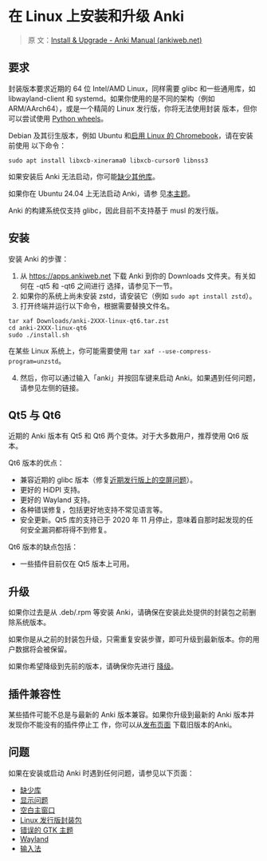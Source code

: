# 在 Linux 上安装和升级 Anki

> 原
> 文：[Install & Upgrade - Anki Manual (ankiweb.net)](https://docs.ankiweb.net/platform/linux/installing.html)

<!-- toc -->

## 要求

封装版本要求近期的 64 位 Intel/AMD Linux，同样需要 glibc 和一些通用库，如 libwayland-client 和
systemd。如果你使用的是不同的架构（例如 ARM/AArch64），或是一个精简的 Linux 发行版，你将无法使用封装
版本，但你可以尝试使用 [Python wheels](https://betas.ankiweb.net/#via-pypipip)。

Debian 及其衍生版本，例如 Ubuntu
和[启用 Linux 的 Chromebook](https://support.google.com/chromebook/answer/9145439?)，请在安装前使用
以下命令：

```shell
sudo apt install libxcb-xinerama0 libxcb-cursor0 libnss3
```

如果安装后 Anki 无法启动，你可能[缺少其他库](./missing-libraries.md)。

如果你在 Ubuntu 24.04 上无法启动 Anki，请参
见[本主题](https://forums.ankiweb.net/t/issues-running-on-ubuntu-24-04/40974)。

Anki 的构建系统仅支持 glibc，因此目前不支持基于 musl 的发行版。

## 安装

安装 Anki 的步骤：

1. 从 <https://apps.ankiweb.net> 下载 Anki 到你的 Downloads 文件夹。有关如何在 -qt5 和 -qt6 之间进行
   选择，请参见下一节。
2. 如果你的系统上尚未安装 zstd，请安装它（例如 `sudo apt install zstd`）。
3. 打开终端并运行以下命令，根据需要替换文件名。

```shell
tar xaf Downloads/anki-2XXX-linux-qt6.tar.zst
cd anki-2XXX-linux-qt6
sudo ./install.sh
```

在某些 Linux 系统上，你可能需要使用 `tar xaf --use-compress-program=unzstd`。

4. 然后，你可以通过输入「anki」并按回车键来启动 Anki。如果遇到任何问题，请参见左侧的链接。

## Qt5 与 Qt6

近期的 Anki 版本有 Qt5 和 Qt6 两个变体。对于大多数用户，推荐使用 Qt6 版本。

Qt6 版本的优点：

- 兼容近期的 glibc 版本（修复[近期发行版上的空屏问题](./blank-window.md)）。
- 更好的 HiDPI 支持。
- 更好的 Wayland 支持。
- 各种错误修复，包括更好地支持不常见语言等。
- 安全更新。Qt5 库的支持已于 2020 年 11 月停止，意味着自那时起发现的任何安全漏洞都将得不到修复。

Qt6 版本的缺点包括：

- 一些插件目前仅在 Qt5 版本上可用。

## 升级

如果你过去是从 .deb/.rpm 等安装 Anki，请确保在安装此处提供的封装包之前删除系统版本。

如果你是从之前的封装包升级，只需重复安装步骤，即可升级到最新版本。你的用户数据将会被保留。

如果你希望降级到先前的版本，请确保你先进行 [降级](http://changes.ankiweb.net)。

## 插件兼容性

某些插件可能不总是与最新的 Anki 版本兼容。如果你升级到最新的 Anki 版本并发现你不能没有的插件停止工
作，你可以从[发布页面](https://github.com/ankitects/anki/releases) 下载旧版本的Anki。

## 问题

如果在安装或启动 Anki 时遇到任何问题，请参见以下页面：

- [缺少库](missing-libraries.md)
- [显示问题](display-issues.md)
- [空白主窗口](blank-window.md)
- [Linux 发行版封装包](distro-packages.md)
- [错误的 GTK 主题](gtk-theme.md)
- [Wayland](wayland.md)
- [输入法](input-methods.md)
